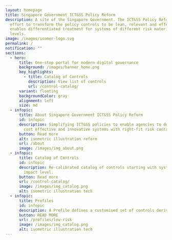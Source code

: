 ```yaml
---
layout: homepage
title: Singapore Government ICT&SS Policy Reform
description: A site of the Singapore Government. The ICT&SS Policy Reform is an
  effort to transform the policy controls to be lean, relevant and effective. It
  enables differentiated treatment for systems of different risk materiality
  levels.
image: /images/isomer-logo.svg
permalink: /
notification: ""
sections:
  - hero:
      title: One-stop portal for modern digital governance
      background: /images/banner_home.png
      key_highlights:
        - title: Catalog of Controls
          description: View list of controls
          url: /control-catalog/
      variant: floating
      backgroundColor: gray
      alignment: left
      size: md
  - infopic:
      title: About Singapore Government ICT&SS Policy Reform
      id: infopic
      description: Simplifying ICT&SS policies to enable agencies to deliver rapid,
        cost effective and innovative systems with right-fit risk controls.
      button: Read more
      alt: isometric illustration reform
      url: /about
      image: /images/img_about.png
  - infopic:
      title: Catalog of Controls
      id: infopic
      description: Re-calibrated catalog of controls starting with systems of low-risk
        impact level.
      button: Read more
      url: /control-catalog/
      image: /images/img_catalog.png
      alt: isometric illustration tech
  - infopic:
      title: Profiles
      id: infopic
      description: A Profile defines a customised set of controls derived from the catalog.
      button: READ MORE
      url: /profiles/low-risk
      image: /images/img_catalog.png
      alt: isometric illustration tech
---
```

